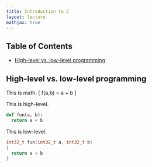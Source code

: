 ```yaml
---
title: Introduction to C
layout: lecture
mathjax: true
---
```


## Table of Contents
 - [High-level vs. low-level programming](#high-low)




<a name='high-low'></a>
## High-level vs. low-level programming

This is math.
\[
f(a,b) = a + b
\]

This is high-level.

```python
def fun(a, b):
  return a + b
```

This is low-level.
```c
int32_t fun(int32_t a, int32_t b)
{
  return a + b
}
```
